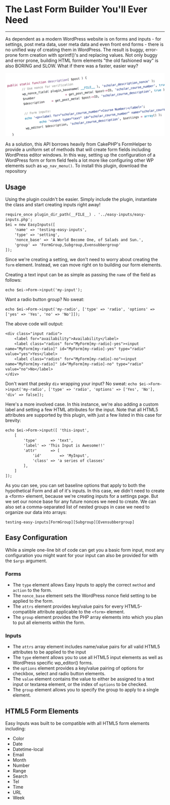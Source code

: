 # The Last Form Builder You'll Ever Need
***
As dependent as a modern WordPress website is on forms and inputs - for settings, post meta data, user meta data and even front end forms - there is no unified way of creating them in WordPress. The result is buggy, error-prone form creation with sprintf()'s and replacing values. Not only buggy and error prone, building HTML form elements "the old fashioned way" is also BORING and SLOW. What if there was a faster, easier way?

![alt text][screenshot]

[screenshot]: img/bad-screenshot.png "Be kind: sprintf() at a minimum."

As a solution, this API borrows heavily from CakePHP's FormHelper to provide a uniform set of methods that will create form fields including WordPress editor windows. In this way, setting up the configuration of a WordPress form or form field feels a lot more like configuring other WP elements such as `wp_nav_menu()`.
To install this plugin, download the repository

## Usage
Using the plugin couldn't be easier. Simply include the plugin, instantiate the class and start creating inputs right away!
```
require_once plugin_dir_path(__FILE__) . '../easy-inputs/easy-inputs.php';
$ei = new EasyInputs([
    'name' => 'testing-easy-inputs',
    'type' => 'setting',
    'nonce_base' => 'A World Become One, of Salads and Sun.',
    'group' => 'FormGroup,Subgroup,Evensubbergroup'
]);
```
Since we're creating a setting, we don't need to worry about creating the `form` element. Instead, we can move right on to building our form elements.

Creating a text input can be as simple as passing the `name` of the field as follows:
```
echo $ei->Form->input('my-input');
```

Want a radio button group? No sweat:
```
echo $ei->Form->input('my-radio', ['type' => 'radio', 'options' => ['yes' => 'Yes', 'no' => 'No']]);
```

The above code will output:
```
<div class="input radio">
    <label for="availability">Availability</label>
    <label class="radios" for="MyForm[my-radio]-yes"><input name="MyForm[my-radio]" id="MyForm[my-radio]-yes" type="radio" value="yes">Yes</label>
    <label class="radios" for="MyForm[my-radio]-no"><input name="MyForm[my-radio]" id="MyForm[my-radio]-no" type="radio" value="no">No</label>
</div>
```
Don't want that pesky `div` wrapping your input? No sweat:
```echo $ei->Form->input('my-radio', ['type' => 'radio', 'options' => ['Yes', 'No'], 'div' => false]);```

Here's a more involved case. In this instance, we're also adding a custom label and setting a few HTML attributes for the input. Note that all HTML5 attributes are supported by this plugin, with just a few listed in this case for brevity:
```
echo $ei->Form->input([ 'this-input',
	[
		'type'		=> 'text',
		'label'	=> 'This Input is Awesome!!'
		'attr'		=> [
			'id' 		=> 'MyInput',
			'class'	=> 'a series of classes'
		],
	]
]);
```

As you can see, you can set baseline options that apply to both the hypothetical Form and all of it's inputs. In this case, we didn't need to create a &lt;form&gt; element, because we're creating inputs for a settings page. But we set our nonce base for any future nonces we need to create. We can also set a comma-separated list of nested groups in case we need to organize our data into arrays:

```
testing-easy-inputs[FormGroup][Subgroup][Evensubbergroup]
```

## Easy Configuration
While a simple one-line bit of code can get you a basic form input, most any configuration you might want for your input can also be provided for with the `$args` argument.
### Forms
* The `type` element allows Easy Inputs to apply the correct `method` and `action` to the form.
* The `nonce_base` element sets the WordPress nonce field setting to be applied to the form.
* The `attrs` element provides key/value pairs for every HTML5-compatible attribute applicable to the `<form>` element.
* The `group` element provides the PHP array elements into which you plan to put all elements within the form.



### Inputs
* The `attrs` array element includes name/value pairs for all valid HTML5 attributes to be applied to the input
* The `type` element allows you to use all HTML5 input elements as well as WordPress specific wp_editor() forms.
* the `options` element provides a key/value pairing of options for checkbox, select and radio button elements.
* The `value` element contains the value to either be assigned to a text input or textarea element, or the index of `options` to be checked.
* The `group` element allows you to specify the group to apply to a single element.

## HTML5 Form Elements
Easy Inputs was built to be compatible with all HTML5 form elements including:
* Color
* Date
* Datetime-local
* Email
* Month
* Number
* Range
* Search
* Tel
* Time
* URL
* Week